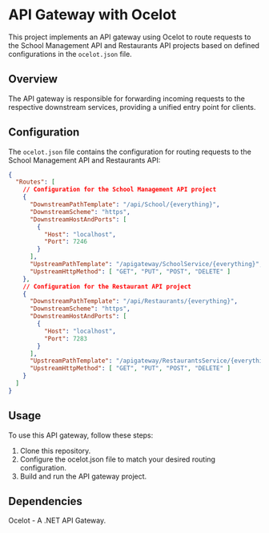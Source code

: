 # API Gateway with Ocelot

This project implements an API gateway using Ocelot to route requests to the School Management API and Restaurants API projects based on defined configurations in the `ocelot.json` file.

## Overview

The API gateway is responsible for forwarding incoming requests to the respective downstream services, providing a unified entry point for clients.

## Configuration

The `ocelot.json` file contains the configuration for routing requests to the School Management API and Restaurants API:

```json
{
  "Routes": [
    // Configuration for the School Management API project
    {
      "DownstreamPathTemplate": "/api/School/{everything}",
      "DownstreamScheme": "https",
      "DownstreamHostAndPorts": [
        {
          "Host": "localhost",
          "Port": 7246
        }
      ],
      "UpstreamPathTemplate": "/apigateway/SchoolService/{everything}",
      "UpstreamHttpMethod": [ "GET", "PUT", "POST", "DELETE" ]
    },
    // Configuration for the Restaurant API project
    {
      "DownstreamPathTemplate": "/api/Restaurants/{everything}",
      "DownstreamScheme": "https",
      "DownstreamHostAndPorts": [
        {
          "Host": "localhost",
          "Port": 7283
        }
      ],
      "UpstreamPathTemplate": "/apigateway/RestaurantsService/{everything}",
      "UpstreamHttpMethod": [ "GET", "PUT", "POST", "DELETE" ]
    }
  ]
}
```


## Usage
To use this API gateway, follow these steps:

1. Clone this repository.
2. Configure the ocelot.json file to match your desired routing configuration.
3. Build and run the API gateway project.
   
## Dependencies
Ocelot - A .NET API Gateway.
